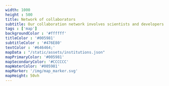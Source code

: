 ```yaml
---
width: 1000
height : 500
title: Network of collaborators
subtitle: Our collaboration network involves scientists and developers across the globe
tags : ['map']
backgroundColor : '#ffffff'
titleColor : '#005981'
subtitleColor : '#476E80'
textColor : '#646464;'
mapData : "/static/assets/institutions.json"
mapPrimaryColor: '#005981'
mapSecondaryColor: '#CCCCCC'
mapWaterColor: '#005981'
mapMarker: '/img/map_marker.svg'
mapHeight: 50vh
---
```

